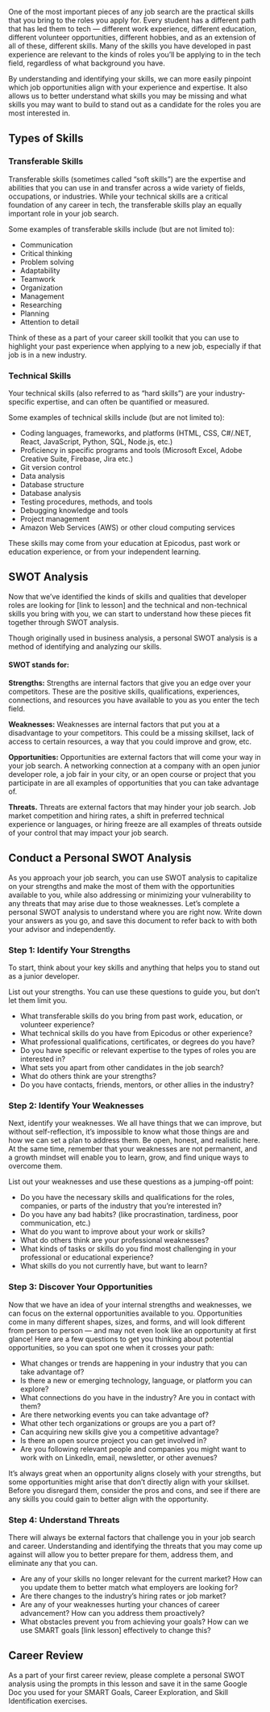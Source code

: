 One of the most important pieces of any job search are the practical skills that you bring to the roles you apply for. Every student has a different path that has led them to tech — different work experience, different education, different volunteer opportunities, different hobbies, and as an extension of all of these, different skills. Many of the skills you have developed in past experience are relevant to the kinds of roles you’ll be applying to in the tech field, regardless of what background you have. 

By understanding and identifying your skills, we can more easily pinpoint which job opportunities align with your experience and expertise. It also allows us to better understand what skills you may be missing and what skills you may want to build to stand out as a candidate for the roles you are most interested in. 

## Types of Skills

### Transferable Skills 

Transferable skills (sometimes called “soft skills”) are the expertise and abilities that you can use in and transfer across a wide variety of fields, occupations, or industries. While your technical skills are a critical foundation of any career in tech, the transferable skills play an equally important role in your job search. 

Some examples of transferable skills include (but are not limited to):

* Communication  
* Critical thinking 
* Problem solving 
* Adaptability 
* Teamwork
* Organization 
* Management 
* Researching 
* Planning 
* Attention to detail

Think of these as a part of your career skill toolkit that you can use to highlight your past experience when applying to a new job, especially if that job is in a new industry. 

### Technical Skills 

Your technical skills (also referred to as “hard skills”) are your industry-specific expertise, and can often be quantified or measured. 

Some examples of technical skills include (but are not limited to): 

* Coding languages, frameworks, and platforms (HTML, CSS, C#/.NET, React, JavaScript, Python, SQL, Node.js, etc.) 
* Proficiency in specific programs and tools (Microsoft Excel, Adobe Creative Suite, Firebase, Jira etc.) 
* Git version control 
* Data analysis 
* Database structure 
* Database analysis 
* Testing procedures, methods, and tools 
* Debugging knowledge and tools 
* Project management 
* Amazon Web Services (AWS) or other cloud computing services
   
These skills may come from your education at Epicodus, past work or education experience, or from your independent learning. 

## SWOT Analysis 

Now that we’ve identified the kinds of skills and qualities that developer roles are looking for [link to lesson] and the technical and non-technical skills you bring with you, we can start to understand how these pieces fit together through SWOT analysis. 

Though originally used in business analysis, a personal SWOT analysis is a method of identifying and analyzing our skills. 

#### SWOT stands for: 

**Strengths:** Strengths are internal factors that give you an edge over your competitors. These are the positive skills, qualifications, experiences, connections, and resources you have available to you as you enter the tech field. 

**Weaknesses:** Weaknesses are internal factors that put you at a disadvantage to your competitors. This could be a missing skillset, lack of access to certain resources, a way that you could improve and grow, etc. 

**Opportunities:** Opportunities are external factors that will come your way in your job search. A networking connection at a company with an open junior developer role, a job fair in your city, or an open course or project that you participate in are all examples of opportunities that you can take advantage of. 

**Threats.** Threats are external factors that may hinder your job search. Job market competition and hiring rates, a shift in preferred technical experience or languages, or hiring freeze are all examples of threats outside of your control that may impact your job search. 

## Conduct a Personal SWOT Analysis 

As you approach your job search, you can use SWOT analysis to capitalize on your strengths and make the most of them with the opportunities available to you, while also addressing or minimizing your vulnerability to any threats that may arise due to those weaknesses. 
Let’s complete a personal SWOT analysis to understand where you are right now. Write down your answers as you go, and save this document to refer back to with both your advisor and independently. 

### Step 1: Identify Your Strengths 

To start, think about your key skills and anything that helps you to stand out as a junior developer. 

List out your strengths. You can use these questions to guide you, but don’t let them limit you.

* What transferable skills do you bring from past work, education, or volunteer experience? 
* What technical skills do you have from Epicodus or other experience? 
* What professional qualifications, certificates, or degrees do you have? 
* Do you have specific or relevant expertise to the types of roles you are interested in? 
* What sets you apart from other candidates in the job search? 
* What do others think are your strengths? 
* Do you have contacts, friends, mentors, or other allies in the industry?

### Step 2: Identify Your Weaknesses 

Next, identify your weaknesses. We all have things that we can improve, but without self-reflection, it’s impossible to know what those things are and how we can set a plan to address them. Be open, honest, and realistic here. At the same time, remember that your weaknesses are not permanent, and a growth mindset will enable you to learn, grow, and find unique ways to overcome them.

List out your weaknesses and use these questions as a jumping-off point:  

* Do you have the necessary skills and qualifications for the roles, companies, or parts of the industry that you’re interested in?
* Do you have any bad habits? (like procrastination, tardiness, poor communication, etc.) 
* What do you want to improve about your work or skills? 
* What do others think are your professional weaknesses? 
* What kinds of tasks or skills do you find most challenging in your professional or educational experience? 
* What skills do you not currently have, but want to learn? 

### Step 3: Discover Your  Opportunities

Now that we have an idea of your internal strengths and weaknesses, we can focus on the external opportunities available to you. Opportunities come in many different shapes, sizes, and forms, and will look different from person to person — and may not even look like an opportunity at first glance! Here are a few questions to get you thinking about potential opportunities, so you can spot one when it crosses your path: 

* What changes or trends are happening in your industry that you can take advantage of? 
* Is there a new or emerging technology, language, or platform you can explore? 
* What connections do you have in the industry? Are you in contact with them? 
* Are there networking events you can take advantage of? 
* What other tech organizations or groups are you a part of? 
* Can acquiring new skills give you a competitive advantage? 
* Is there an open source project you can get involved in? 
* Are you following relevant people and companies you might want to work with on LinkedIn, email, newsletter, or other avenues? 

It’s always great when an opportunity aligns closely with your strengths, but some opportunities might arise that don’t directly align with your skillset. Before you disregard them, consider the pros and cons, and see if there are any skills you could gain to better align with the opportunity.

### Step 4: Understand Threats 

There will always be external factors that challenge you in your job search and career. Understanding and identifying the threats that you may come up against will allow you to better prepare for them, address them, and eliminate any that you can. 

* Are any of your skills no longer relevant for the current market? How can you update them to better match what employers are looking for? 
* Are there changes to the industry’s hiring rates or job market? 
* Are any of your weaknesses hurting your chances of career advancement? How can you address them proactively? 
* What obstacles prevent you from achieving your goals? How can we use SMART goals [link lesson] effectively to change this? 
  
## Career Review

As a part of your first career review, please complete a personal SWOT analysis using the prompts in this lesson and save it in the same Google Doc you used for your SMART Goals, Career Exploration, and Skill Identification exercises.  
